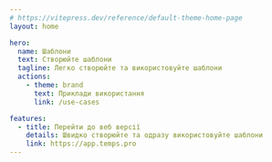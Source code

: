 ```yaml
---
# https://vitepress.dev/reference/default-theme-home-page
layout: home

hero:
  name: Шаблони
  text: Створюйте шаблони
  tagline: Легко створюйте та використовуйте шаблони
  actions:
    - theme: brand
      text: Приклади використання
      link: /use-cases

features:
  - title: Перейти до веб версії
    details: Швидко створюйте та одразу використовуйте шаблони
    link: https://app.temps.pro
---
```

